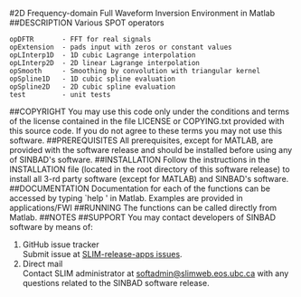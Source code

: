 #2D Frequency-domain Full Waveform Inversion Environment in Matlab
##DESCRIPTION
Various SPOT operators<br />

    opDFTR       - FFT for real signals
    opExtension  - pads input with zeros or constant values
    opLInterp1D  - 1D cubic Lagrange interpolation
    opLInterp2D  - 2D linear Lagrange interpolation
    opSmooth     - Smoothing by convolution with triangular kernel
    opSpline1D   - 1D cubic spline evaluation
    opSpline2D   - 2D cubic spline evaluation
    test         - unit tests
##COPYRIGHT
You may use this code only under the conditions and terms of the
    license contained in the file LICENSE or COPYING.txt provided with
    this source code. If you do not agree to these terms you may not
    use this software.
##PREREQUISITES
All prerequisites, except for MATLAB, are provided with the
    software release and should be installed before using any of
    SINBAD's software.
##INSTALLATION
Follow the instructions in the INSTALLATION file (located in the
    root directory of this software release) to install all 3-rd party
    software (except for MATLAB) and SINBAD's software.
##DOCUMENTATION
Documentation for each of the functions can be accessed by typing `help <function>' in Matlab. 
    Examples are provided in applications/FWI 
##RUNNING
The functions can be called directly from Matlab. 
##NOTES
##SUPPORT
You may contact developers of SINBAD software by means of:

1. GitHub issue tracker<br />
      Submit issue at [SLIM-release-apps issues](https://github.com/SINBADconsortium/SLIM-release-apps/issues).
2. Direct mail<br />
      Contact SLIM administrator at <softadmin@slimweb.eos.ubc.ca> with any
      questions related to the SINBAD software release.
